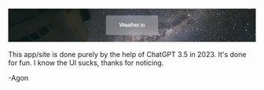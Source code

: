 ![alt text](https://github.com/koetsuji/Weather-app/blob/main/weather.png?raw=true)

This app/site is done purely by the help of ChatGPT 3.5 in 2023. It's done for fun. I know the UI sucks, thanks for noticing.

-Agon
